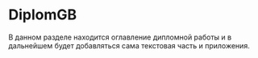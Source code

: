 # DiplomGB

В данном разделе находится оглавление дипломной работы и в дальнейшем будет добавляться сама текстовая часть и приложения.
